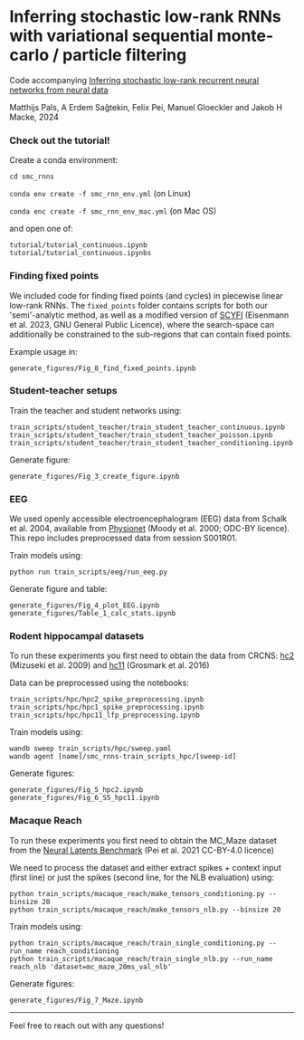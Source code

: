 # Inferring stochastic low-rank RNNs with variational sequential monte-carlo / particle filtering
Code accompanying [Inferring stochastic low-rank recurrent neural networks from neural data](https://arxiv.org/abs/2406.16749)

Matthijs Pals, A Erdem Sağtekin, Felix Pei, Manuel Gloeckler and Jakob H Macke, 2024

### Check out the tutorial! 
Create a conda environment:

`cd smc_rnns`

`conda env create -f smc_rnn_env.yml` (on Linux)

`conda enc create -f smc_rnn_env_mac.yml` (on Mac OS)


and open one of:
```
tutorial/tutorial_continuous.ipynb
tutorial/tutorial_continuous.ipynbs
```


### Finding fixed points
We included code for finding fixed points (and cycles) in piecewise linear low-rank RNNs. The `fixed_points` folder contains scripts for both our 'semi'-analytic method, as well as a modified version of [SCYFI](https://github.com/DurstewitzLab/SCYFI) (Eisenmann et al. 2023, GNU General Public Licence), where the search-space can additionally be constrained to the sub-regions that can contain fixed points. 

Example usage in:
```
generate_figures/Fig_8_find_fixed_points.ipynb
```

### Student-teacher setups
Train the teacher and student networks using:
```
train_scripts/student_teacher/train_student_teacher_continuous.ipynb
train_scripts/student_teacher/train_student_teacher_poisson.ipynb
train_scripts/student_teacher/train_student_teacher_conditioning.ipynb
```
Generate figure:
```
generate_figures/Fig_3_create_figure.ipynb
```


### EEG
We used openly accessible electroencephalogram (EEG) data from Schalk et al. 2004, available from [Physionet](https://www.physionet.org/content/eegmmidb/1.0.0/) (Moody et al. 2000; ODC-BY licence). This repo includes preprocessed data from session S001R01.

Train models using: 
```
python run train_scripts/eeg/run_eeg.py
```
Generate figure and table:
```
generate_figures/Fig_4_plot_EEG.ipynb
generate_figures/Table_1_calc_stats.ipynb
```


### Rodent hippocampal datasets
To run these experiments you first need to obtain the data from CRCNS: [hc2](https://crcns.org/data-sets/hc/hc-2/about-hc-2) (Mizuseki et al. 2009) and [hc11](https://crcns.org/data-sets/hc/hc-11/about-hc-11) (Grosmark et al. 2016)

Data can be preprocessed using the notebooks:
```
train_scripts/hpc/hpc2_spike_preprocessing.ipynb
train_scripts/hpc/hpc1_spike_preprocessing.ipynb
train_scripts/hpc/hpc11_lfp_preprocessing.ipynb
```


Train models using:
```
wandb sweep train_scripts/hpc/sweep.yaml
wandb agent [name]/smc_rnns-train_scripts_hpc/[sweep-id]
```
Generate figures:
```
generate_figures/Fig_5_hpc2.ipynb
generate_figures/Fig_6_S5_hpc11.ipynb
```


### Macaque Reach
To run these experiments you first need to obtain the MC_Maze dataset from the [Neural Latents Benchmark](https://dandiarchive.org/dandiset/000128) (Pei et al. 2021 CC-BY-4.0 licence)

We need to process the dataset and either extract spikes + context input (first line) or just the spikes (second line, for the NLB evaluation) using:
```
python train_scripts/macaque_reach/make_tensors_conditioning.py --binsize 20
python train_scripts/macaque_reach/make_tensors_nlb.py --binsize 20
```

Train models using:
```
python train_scripts/macaque_reach/train_single_conditioning.py --run_name reach_conditioning
python train_scripts/macaque_reach/train_single_nlb.py --run_name reach_nlb 'dataset=mc_maze_20ms_val_nlb'
```

Generate figures:
```
generate_figures/Fig_7_Maze.ipynb
```
-------------------

Feel free to reach out with any questions!
